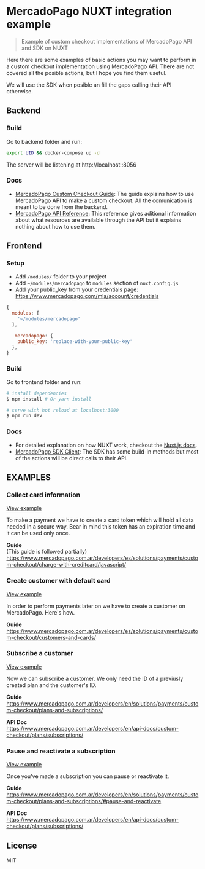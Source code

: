 # MercadoPago NUXT integration example

> Example of custom checkout implementations of MercadoPago API and SDK on NUXT

Here there are some examples of basic actions you may want to perform in a custom checkout implementation using MercadoPago API. There are not covered all the posible actions, but I hope you find them useful.

We will use the SDK when posible an fill the gaps calling their API otherwise.


## Backend
### Build
Go to backend folder and run:
``` bash
export UID && docker-compose up -d
```
The server will be listening at http://localhost::8056


### Docs
- [MercadoPago Custom Checkout Guide](https://www.mercadopago.com.ar/developers/en/solutions/payments/custom-checkout/get-started/): The guide explains how to use MercadoPago API to make a custom checkout. All the comunication is meant to be done from the backend.
- [MercadoPago API Reference](https://www.mercadopago.com.ar/developers/en/api-docs/): This reference gives aditional information about what resources are available through the API but it explains nothing about how to use them.


## Frontend
### Setup
- Add `/modules/` folder to your project
- Add `~/modules/mercadopago` to `modules` section of `nuxt.config.js`
- Add your public_key from your credentials page: https://www.mercadopago.com/mla/account/credentials
```js
{
  modules: [
    '~/modules/mercadopago'
  ],

   mercadopago: {
    public_key: 'replace-with-your-public-key'
  },
}
```

### Build
Go to frontend folder and run:
``` bash
# install dependencies
$ npm install # Or yarn install

# serve with hot reload at localhost:3000
$ npm run dev
```

### Docs
- For detailed explanation on how NUXT work, checkout the [Nuxt.js docs](https://github.com/nuxt/nuxt.js).
- [MercadoPago SDK Client](https://www.mercadopago.com.ar/developers/en/tools/sdk/client/javascript/): The SDK has some build-in methods but most of the actions will be direct calls to their API.



## EXAMPLES

### Collect card information
[View example](http://0.0.0.0:3000/collect-card-information)

To make a payment we have to create a card token which will hold all data needed in a secure way.
Bear in mind this token has an expiration time and it can be used only once.

**Guide**\
(This guide is followed partially)\
https://www.mercadopago.com.ar/developers/es/solutions/payments/custom-checkout/charge-with-creditcard/javascript/

### Create customer with default card
[View example](http://0.0.0.0:3000/create-customer-with-default-card)

In order to perform payments later on we have to create a customer on MercadoPago. Here's how.

**Guide**\
https://www.mercadopago.com.ar/developers/es/solutions/payments/custom-checkout/customers-and-cards/


### Subscribe a customer
[View example](http://0.0.0.0:3000/subscribe-customer)

Now we can subscribe a customer. We only need the ID of a previusly created plan and the
customer's ID.

**Guide**\
https://www.mercadopago.com.ar/developers/en/solutions/payments/custom-checkout/plans-and-subscriptions/

**API Doc**\
https://www.mercadopago.com.ar/developers/en/api-docs/custom-checkout/plans/subscriptions/


### Pause and reactivate a subscription
[View example](http://0.0.0.0:3000/pause-and-reactivate-subscription)

Once you've made a subscription you can pause or reactivate it.

**Guide**\
https://www.mercadopago.com.ar/developers/en/solutions/payments/custom-checkout/plans-and-subscriptions/#pause-and-reactivate

**API Doc**\
https://www.mercadopago.com.ar/developers/en/api-docs/custom-checkout/plans/subscriptions/

## License
MIT